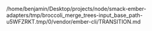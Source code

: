 /home/benjamin/Desktop/projects/node/smack-ember-adapters/tmp/broccoli_merge_trees-input_base_path-u5WFZRKT.tmp/0/vendor/ember-cli/TRANSITION.md